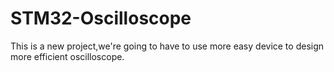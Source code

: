 # STM32-Oscilloscope
This is a new project,we're going to have to use more easy device to design more efficient oscilloscope.
